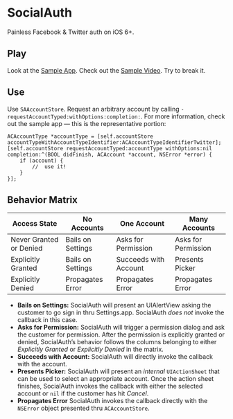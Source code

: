 # SocialAuth

Painless Facebook & Twitter auth on iOS 6+.

## Play

Look at the [Sample App](https://github.com/evadne/SocialAuth-Sample). Check out the [Sample Video](http://vimeo.com/evadne/socialauth-debut). Try to break it.

## Use

Use `SAAccountStore`. Request an arbitrary account by calling `-requestAccountTyped:withOptions:completion:`. For more information, check out the sample app — this is the representative portion:

	ACAccountType *accountType = [self.accountStore accountTypeWithAccountTypeIdentifier:ACAccountTypeIdentifierTwitter];
	[self.accountStore requestAccountTyped:accountType withOptions:nil completion:^(BOOL didFinish, ACAccount *account, NSError *error) {
		if (account) {
			//	use it!
		}
	}];

## Behavior Matrix

Access State | No Accounts | One Account | Many Accounts
------------ | ----------- | ----------- | -------------
Never Granted or Denied | Bails on Settings | Asks for Permission | Asks for Permission
Explicitly Granted | Bails on Settings | Succeeds with Account | Presents Picker
Explicitly Denied | Propagates Error | Propagates Error | Propagates Error

* **Bails on Settings:** SocialAuth will present an UIAlertView asking the customer to go sign in thru Settings.app. SocialAuth *does not* invoke the callback in this case.
* **Asks for Permission:** SocialAuth will trigger a permission dialog and ask the customer for permission. After the permission is explicitly granted or denied, SocialAuth’s behavior follows the columns belonging to either *Explicitly Granted* or *Explicitly Denied* in the matrix.
* **Succeeds with Account:** SocialAuth will directly invoke the callback with the account.
* **Presents Picker:** SocialAuth will present an *internal* `UIActionSheet` that can be used to select an appropriate account. Once the action sheet finishes, SocialAuth invokes the callback with either the selected account or `nil` if the customer has hit *Cancel*.
* **Propagates Error** SocialAuth invokes the callback directly with the `NSError` object presented thru `ACAccountStore`.
